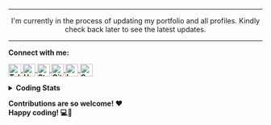 <hr/>
<p align="center">I'm currently in the process of updating my portfolio and all profiles. Kindly check back later to see the latest updates.</p>
<hr/>

<b>Connect with me:<b>

<p align="left">
  <a href="https://t.me/THammami01" target="blank">
    <img align="center" src="https://img.shields.io/badge/-Telegram-1572B6?style=for-the-badge&logo=Telegram&logoColor=white" alt="Telegram" height="25" />
  </a>

  <!-- <a href="https://www.linkedin.com/in/thammamix01" target="blank">
    <img align="center" src="https://img.shields.io/badge/-LinkedIn-0077b5?style=for-the-badge&logo=LinkedIn&logoColor=white" alt="LinkedIn" height="25" />
  </a> -->
  
  <!-- <a href="https://www.sololearn.com/profile/14095074" target="blank">
    <img align="center" src="https://img.shields.io/badge/-SoloLearn-6b7f99?style=for-the-badge&logo=SoloLearn&logoColor=white" alt="SoloLearn" height="25" />
  </a> -->
  
  <a href="https://www.hackerrank.com/THammami01" target="blank">
    <img align="center" src="https://img.shields.io/badge/-HackerRank-39424e?style=for-the-badge&logo=HackerRank&logoColor=white" alt="HackerRank" height="25" />
  </a>
  
  <!-- <a href="https://www.freecodecamp.org/thammami01" target="blank">
    <img align="center" src="https://img.shields.io/badge/-freeCodeCamp-0a0a23?style=for-the-badge&logo=freeCodeCamp&logoColor=white" alt="freeCodeCamp" height="25" />
  </a> -->

  <a href="https://stackoverflow.com/users/11542205" target="blank">
    <img align="center" src="https://img.shields.io/badge/-StackOverflow-2d2d2d?style=for-the-badge&logo=StackOverflow" alt="StackOverflow" height="25" />
  </a>
  
  <a href="https://gitlab.com/THammami01" target="blank">
    <img align="center" src="https://img.shields.io/badge/-GitLab-1f1e24?style=for-the-badge&logo=GitLab" alt="GitLab" height="25" />
  </a>

  <a href="https://leetcode.com/THammami01" target="blank">
    <img align="center" src="https://img.shields.io/badge/-LeetCode-181a1b?style=for-the-badge&logo=LeetCode" alt="LeetCode" height="25" />
  </a>

  <a href="https://dev.to/thammami01" target="blank">
    <img align="center" src="https://img.shields.io/badge/-Dev.to-171717?style=for-the-badge&logo=Dev.to" alt="SoloLearn" height="25" />
  </a>
</p>

<details>
  <summary><b>Coding Stats</b></summary>
  <br />

  <div>
     <img src="https://github-readme-stats.vercel.app/api/top-langs?username=thammami01&show_icons=true&locale=en&layout=compact&theme=radical" alt="thammami01" />
  </div>

  <div>
    <img src="https://github-readme-stats.vercel.app/api?username=thammami01&show_icons=true&locale=en&theme=radical" alt="thammami01" />
  </div>

  <div>
    <img src="https://github-readme-streak-stats.herokuapp.com/?user=thammami01&theme=radical" alt="thammami01" />
  </div>

  <div>
    <img src="https://github-readme-stats.vercel.app/api/wakatime?theme=radical&username=@THammami01" alt="Wakatime"/>
  </div>
</details>

Contributions are so welcome! ❤️<br />
Happy coding! 💻🎉
